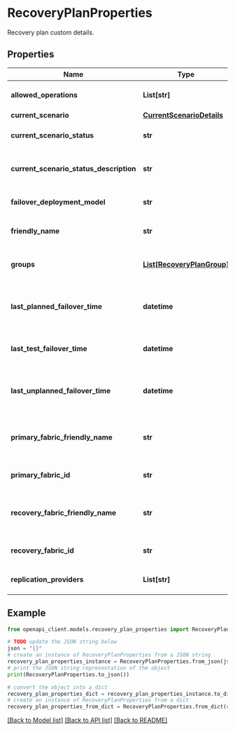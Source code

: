 # RecoveryPlanProperties

Recovery plan custom details.

## Properties

Name | Type | Description | Notes
------------ | ------------- | ------------- | -------------
**allowed_operations** | **List[str]** | The list of allowed operations. | [optional] 
**current_scenario** | [**CurrentScenarioDetails**](CurrentScenarioDetails.md) |  | [optional] 
**current_scenario_status** | **str** | The recovery plan status. | [optional] 
**current_scenario_status_description** | **str** | The recovery plan status description. | [optional] 
**failover_deployment_model** | **str** | The failover deployment model. | [optional] 
**friendly_name** | **str** | The friendly name. | [optional] 
**groups** | [**List[RecoveryPlanGroup]**](RecoveryPlanGroup.md) | The recovery plan groups. | [optional] 
**last_planned_failover_time** | **datetime** | The start time of the last planned failover. | [optional] 
**last_test_failover_time** | **datetime** | The start time of the last test failover. | [optional] 
**last_unplanned_failover_time** | **datetime** | The start time of the last unplanned failover. | [optional] 
**primary_fabric_friendly_name** | **str** | The primary fabric friendly name. | [optional] 
**primary_fabric_id** | **str** | The primary fabric Id. | [optional] 
**recovery_fabric_friendly_name** | **str** | The recovery fabric friendly name. | [optional] 
**recovery_fabric_id** | **str** | The recovery fabric Id. | [optional] 
**replication_providers** | **List[str]** | The list of replication providers. | [optional] 

## Example

```python
from openapi_client.models.recovery_plan_properties import RecoveryPlanProperties

# TODO update the JSON string below
json = "{}"
# create an instance of RecoveryPlanProperties from a JSON string
recovery_plan_properties_instance = RecoveryPlanProperties.from_json(json)
# print the JSON string representation of the object
print(RecoveryPlanProperties.to_json())

# convert the object into a dict
recovery_plan_properties_dict = recovery_plan_properties_instance.to_dict()
# create an instance of RecoveryPlanProperties from a dict
recovery_plan_properties_from_dict = RecoveryPlanProperties.from_dict(recovery_plan_properties_dict)
```
[[Back to Model list]](../README.md#documentation-for-models) [[Back to API list]](../README.md#documentation-for-api-endpoints) [[Back to README]](../README.md)


